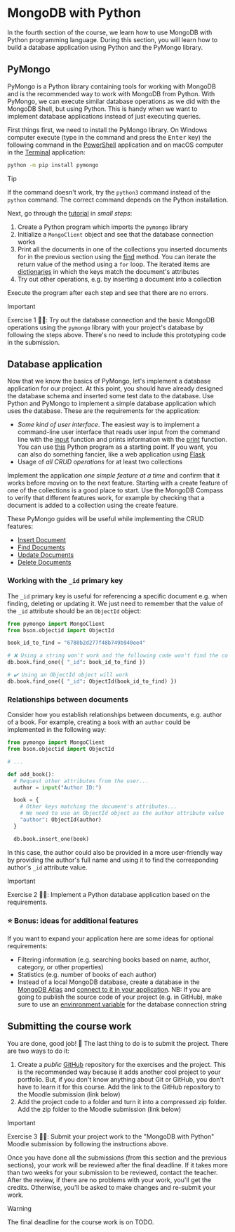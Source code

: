 # MongoDB with Python

In the fourth section of the course, we learn how to use MongoDB with Python programming language. During this section, you will learn how to build a database application using Python and the PyMongo library.

## PyMongo

PyMongo is a Python library containing tools for working with MongoDB and is the recommended way to work with MongoDB from Python. With PyMongo, we can execute similar database operations as we did with the MongoDB Shell, but using Python. This is handy when we want to implement database applications instead of just executing queries.

First things first, we need to install the PyMongo library. On Windows computer execute (type in the command and press the <kbd>Enter</kbd> key) the following command in the [PowerShell](https://learn.microsoft.com/en-us/powershell/scripting/overview?view=powershell-7.4) application and on macOS computer in the [Terminal](https://support.apple.com/en-gb/guide/terminal/welcome/mac) application:

```bash
python -m pip install pymongo
```

> [!TIP]  
> If the command doesn't work, try the `python3` command instead of the `python` command. The correct command depends on the Python installation.

Next, go through the [tutorial](https://pymongo.readthedocs.io/en/stable/tutorial.html) in _small steps_:

1. Create a Python program which imports the `pymongo` library
2. Initialize a `MongoClient` object and see that the database connection works
3. Print all the documents in one of the collections you inserted documents for in the previous section using the [find](https://www.w3schools.com/python/python_mongodb_find.asp) method. You can iterate the return value of the method using a `for` loop. The iterated items are [dictionaries](https://www.w3schools.com/python/python_dictionaries.asp) in which the keys match the document's attributes
4. Try out other operations, e.g. by inserting a document into a collection

Execute the program after each step and see that there are no errors.

> [!IMPORTANT]  
> Exercise 1 👨‍💻: Try out the database connection and the basic MongoDB operations using the `pymongo` library with your project's database by following the steps above. There's no need to include this prototyping code in the submission.

## Database application

Now that we know the basics of PyMongo, let's implement a database application for our project. At this point, you should have already designed the database schema and inserted some test data to the database. Use Python and PyMongo to implement a simple database application which uses the database. These are the requirements for the application:

- _Some kind of user interface_. The easiest way is to implement a command-line user interface that reads user input from the command line with the [input](https://www.w3schools.com/python/ref_func_input.asp) function and prints information with the [print](https://www.w3schools.com/python/ref_func_print.asp) function. You can use [this](./application.py) Python program as a starting point. If you want, you can also do something fancier, like a web application using [Flask](https://flask.palletsprojects.com/en/3.0.x/quickstart/)
- Usage of _all CRUD operations_ for at least two collections

Implement the application _one simple feature at a time_ and confirm that it works before moving on to the next feature. Starting with a create feature of one of the collections is a good place to start. Use the MongoDB Compass to verify that different features work, for example by checking that a document is added to a collection using the create feature.

These PyMongo guides will be useful while implementing the CRUD features:

- [Insert Document](https://www.w3schools.com/python/python_mongodb_insert.asp)
- [Find Documents](https://www.w3schools.com/python/python_mongodb_find.asp)
- [Update Documents](https://www.w3schools.com/python/python_mongodb_update.asp)
- [Delete Documents](https://www.w3schools.com/python/python_mongodb_delete.asp)

### Working with the `_id` primary key

The `_id` primary key is useful for referencing a specific document e.g. when finding, deleting or updating it. We just need to remember that the value of the `_id` attribute should be an `ObjectId` object:

```python
from pymongo import MongoClient
from bson.objectid import ObjectId

book_id_to_find = "6780b2d277f48b749b940ee4"

# ❌ Using a string won't work and the following code won't find the correct document
db.book.find_one({ "_id": book_id_to_find })

# ✔️ Using an ObjectId object will work
db.book.find_one({ "_id": ObjectId(book_id_to_find) })
```

### Relationships between documents

Consider how you establish relationships between documents, e.g. author of a book. For example, creating a `book` with an `author` could be implemented in the following way:

```python
from pymongo import MongoClient
from bson.objectid import ObjectId

# ...

def add_book():
  # Request other attributes from the user...
  author = input("Author ID:")

  book = {
    # Other keys matching the document's attributes...
    # We need to use an ObjectId object as the author attribute value
    "author": ObjectId(author)
  }

  db.book.insert_one(book)
```

In this case, the author could also be provided in a more user-friendly way by providing the author's full name and using it to find the corresponding author's `_id` attribute value.

> [!IMPORTANT]  
> Exercise 2 👨‍💻: Implement a Python database application based on the requirements.

### ⭐ Bonus: ideas for additional features

If you want to expand your application here are some ideas for optional requirements:

- Filtering information (e.g. searching books based on name, author, category, or other properties)
- Statistics (e.g. number of books of each author)
- Instead of a local MongoDB database, create a database in the [MongoDB Atlas](https://www.mongodb.com/products/platform/cloud) and [connect to it in your application](https://pymongo.readthedocs.io/en/stable/atlas.html). NB: If you are going to publish the source code of your project (e.g. in GitHub), make sure to use an [envinronment variable](https://www.geeksforgeeks.org/using-python-environment-variables-with-python-dotenv/) for the database connection string

## Submitting the course work

You are done, good job! 🎉 The last thing to do is to submit the project. There are two ways to do it:

1. Create a _public_ [GitHub](https://github.com/) repository for the exercises and the project. This is the recommended way because it adds another cool project to your portfolio. But, if you don't know anything about Git or GitHub, you don't have to learn it for this course. Add the link to the GitHub repository to the Moodle submission (link below)
2. Add the project code to a folder and turn it into a compressed zip folder. Add the zip folder to the Moodle submission (link below)

> [!IMPORTANT]  
> Exercise 3 👨‍💻: Submit your project work to the "MongoDB with Python" Moodle submission by following the instructions above.

Once you have done all the submissions (from this section and the previous sections), your work will be reviewed after the final deadline. If it takes more than two weeks for your submission to be reviewed, contact the teacher. After the review, if there are no problems with your work, you'll get the credits. Otherwise, you'll be asked to make changes and re-submit your work.

<!-- DEADLINE -->
> [!WARNING]  
> The final deadline for the course work is on TODO.

